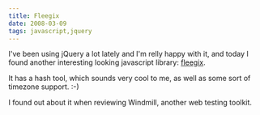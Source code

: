 ```yaml
---
title: Fleegix
date: 2008-03-09
tags: javascript,jquery
---
```

I've been using jQuery a lot lately and I'm relly happy with it, and today I found another interesting looking javascript library: <a href="http://js.fleegix.org/">fleegix</a>.

It has a hash tool, which sounds very cool to me, as well as some sort of timezone support. :-)

I found out about it when reviewing Windmill, another web testing toolkit.

